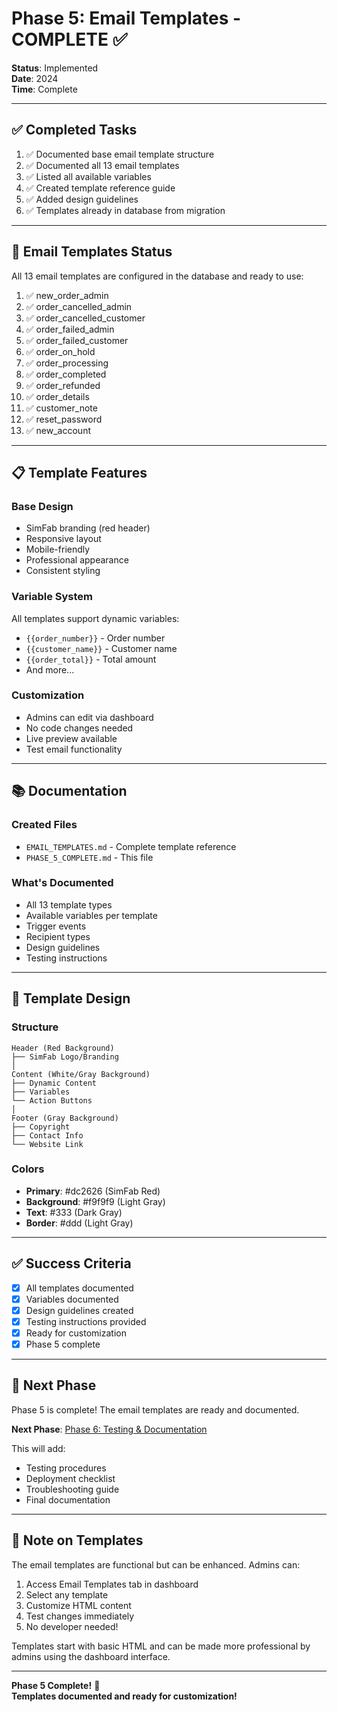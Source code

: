 # Phase 5: Email Templates - COMPLETE ✅

**Status**: Implemented  
**Date**: 2024  
**Time**: Complete

---

## ✅ Completed Tasks

1. ✅ Documented base email template structure
2. ✅ Documented all 13 email templates
3. ✅ Listed all available variables
4. ✅ Created template reference guide
5. ✅ Added design guidelines
6. ✅ Templates already in database from migration

---

## 📧 Email Templates Status

All 13 email templates are configured in the database and ready to use:

1. ✅ new_order_admin
2. ✅ order_cancelled_admin
3. ✅ order_cancelled_customer
4. ✅ order_failed_admin
5. ✅ order_failed_customer
6. ✅ order_on_hold
7. ✅ order_processing
8. ✅ order_completed
9. ✅ order_refunded
10. ✅ order_details
11. ✅ customer_note
12. ✅ reset_password
13. ✅ new_account

---

## 📋 Template Features

### Base Design
- SimFab branding (red header)
- Responsive layout
- Mobile-friendly
- Professional appearance
- Consistent styling

### Variable System
All templates support dynamic variables:
- `{{order_number}}` - Order number
- `{{customer_name}}` - Customer name
- `{{order_total}}` - Total amount
- And more...

### Customization
- Admins can edit via dashboard
- No code changes needed
- Live preview available
- Test email functionality

---

## 📚 Documentation

### Created Files
- `EMAIL_TEMPLATES.md` - Complete template reference
- `PHASE_5_COMPLETE.md` - This file

### What's Documented
- All 13 template types
- Available variables per template
- Trigger events
- Recipient types
- Design guidelines
- Testing instructions

---

## 🎨 Template Design

### Structure
```
Header (Red Background)
├── SimFab Logo/Branding
│
Content (White/Gray Background)
├── Dynamic Content
├── Variables
└── Action Buttons
│
Footer (Gray Background)
├── Copyright
├── Contact Info
└── Website Link
```

### Colors
- **Primary**: #dc2626 (SimFab Red)
- **Background**: #f9f9f9 (Light Gray)
- **Text**: #333 (Dark Gray)
- **Border**: #ddd (Light Gray)

---

## ✅ Success Criteria

- [x] All templates documented
- [x] Variables documented
- [x] Design guidelines created
- [x] Testing instructions provided
- [x] Ready for customization
- [x] Phase 5 complete

---

## 🚀 Next Phase

Phase 5 is complete! The email templates are ready and documented.

**Next Phase**: [Phase 6: Testing & Documentation](./PHASE_6_TESTING_DOCUMENTATION.md)

This will add:
- Testing procedures
- Deployment checklist
- Troubleshooting guide
- Final documentation

---

## 📝 Note on Templates

The email templates are functional but can be enhanced. Admins can:
1. Access Email Templates tab in dashboard
2. Select any template
3. Customize HTML content
4. Test changes immediately
5. No developer needed!

Templates start with basic HTML and can be made more professional by admins using the dashboard interface.

---

**Phase 5 Complete!** 🎉  
**Templates documented and ready for customization!**


